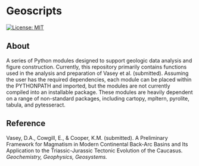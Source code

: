 # Geoscripts

[![License: MIT](https://img.shields.io/badge/License-MIT-yellow.svg)](https://opensource.org/licenses/MIT)

## About

A series of Python modules designed to support geologic data analysis and figure construction. Currently, this repository primarily contains functions used in the analysis and preparation of Vasey et al. (submitted). Assuming the user has the required dependencies, each module can be placed within the PYTHONPATH and imported, but the modules are not currently compiled into an installable package. These modules are heavily dependent on a range of non-standard packages, including cartopy, mpltern, pyrolite, tabula, and pytesseract.

## Reference

Vasey, D.A., Cowgill, E., & Cooper, K.M. (submitted). A Preliminary Framework for Magmatism in Modern Continental Back-Arc Basins and Its Application to the Triassic-Jurassic Tectonic Evolution of the Caucasus. _Geochemistry, Geophysics, Geosystems._







